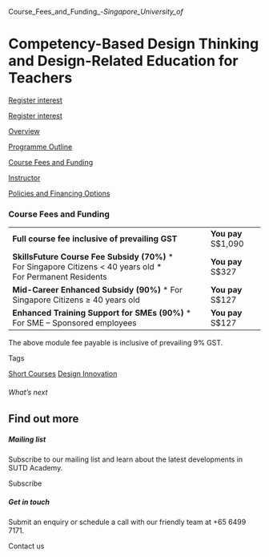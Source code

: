 Course_Fees_and_Funding_-_Singapore_University_of_



Competency-Based Design Thinking and Design-Related Education for Teachers
==========================================================================

[Register interest](/admissions/academy/short-courses/short-courses-register-your-interest/?coursename=competency-based-design-thinking-and-design-related-education-for-teachers)

[Register interest](/admissions/academy/short-courses/short-courses-register-your-interest/?coursename=competency-based-design-thinking-and-design-related-education-for-teachers)

[Overview](/course/competency-based-design-thinking-and-design-related-education-for-teachers/#tabs)

[Programme Outline](/course/competency-based-design-thinking-and-design-related-education-for-teachers/programme-outline/#tabs)

[Course Fees and Funding](/course/competency-based-design-thinking-and-design-related-education-for-teachers/course-fees-and-funding/#tabs)

[Instructor](/course/competency-based-design-thinking-and-design-related-education-for-teachers/instructor/#tabs)

[Policies and Financing Options](/course/competency-based-design-thinking-and-design-related-education-for-teachers/policies-and-financing-options/#tabs)

### Course Fees and Funding

|  |  |
| --- | --- |
| **Full course fee inclusive of prevailing GST** | **You pay**  S$1,090 |
| **SkillsFuture Course Fee Subsidy (70%)**  * For Singapore Citizens < 40 years old * For Permanent Residents | **You pay**  S$327 |
| **Mid-Career Enhanced Subsidy (90%)**  * For Singapore Citizens ≥ 40 years old | **You pay**  S$127 |
| **Enhanced Training Support for SMEs (90%)**  * For SME – Sponsored employees | **You pay**  S$127 |

The above module fee payable is inclusive of prevailing 9% GST.

Tags

[Short Courses](/admissions/academy/courses-and-modules/?academy-type-course=780)
[Design Innovation](/admissions/academy/courses-and-modules/?discipline=795)

###### What’s next

Find out more
-------------

##### Mailing list

Subscribe to our mailing list and learn about the latest developments in SUTD Academy.

Subscribe

##### Get in touch

Submit an enquiry or schedule a call with our friendly team at +65 6499 7171.

Contact us

